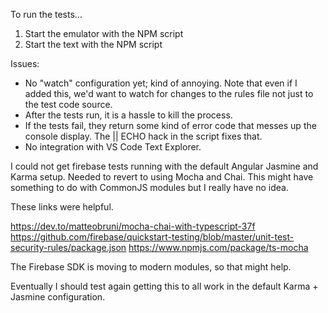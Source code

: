 To run the tests...

1. Start the emulator with the NPM script
2. Start the text with the NPM script

Issues:

- No "watch" configuration yet; kind of annoying. Note that even if I added this, we'd want to watch for changes to the rules file not just to the test code source.
- After the tests run, it is a hassle to kill the process.
- If the tests fail, they return some kind of error code that messes up the console display. The || ECHO hack in the script fixes that.
- No integration with VS Code Text Explorer.

I could not get firebase tests running with the default Angular Jasmine and Karma setup. Needed to revert to using Mocha and Chai. This might have something to do with CommonJS modules but I really have no idea.

These links were helpful.

https://dev.to/matteobruni/mocha-chai-with-typescript-37f
https://github.com/firebase/quickstart-testing/blob/master/unit-test-security-rules/package.json
https://www.npmjs.com/package/ts-mocha

The Firebase SDK is moving to modern modules, so that might help.

Eventually I should test again getting this to all work in the default Karma + Jasmine configuration.
